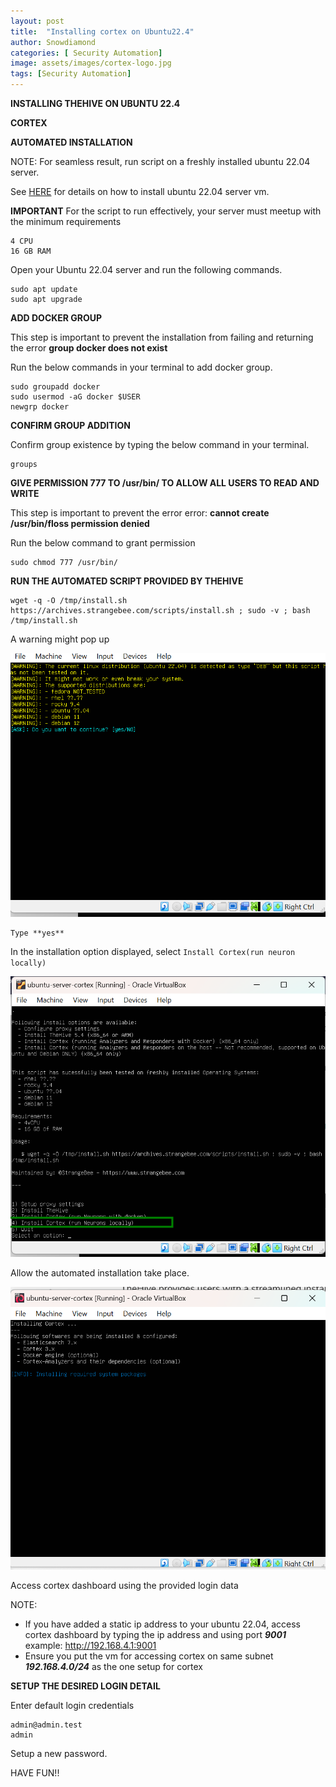```yaml
---
layout: post
title:  "Installing cortex on Ubuntu22.4"
author: Snowdiamond
categories: [ Security Automation]
image: assets/images/cortex-logo.jpg
tags: [Security Automation]
---
```

**INSTALLING THEHIVE ON UBUNTU 22.4**

**CORTEX**

**AUTOMATED INSTALLATION**

NOTE: For seamless result, run script on a freshly installed ubuntu 22.04 server.

See [HERE](https://cybernetsworks.github.io/setting-up-an-ubuntu-server-vm/) for details on how to install ubuntu 22.04 server vm.

**IMPORTANT**
For the script to run effectively, your server must meetup with the minimum requirements 
```
4 CPU
16 GB RAM
```

Open your Ubuntu 22.04 server and run the following commands.
```
sudo apt update
sudo apt upgrade
```

**ADD DOCKER GROUP**

This step is important to prevent the installation from failing and returning the error **group docker does not exist**

Run the below commands in your terminal to add docker group.

```
sudo groupadd docker
sudo usermod -aG docker $USER
newgrp docker
```

**CONFIRM GROUP ADDITION**

Confirm group existence by typing the below command in your terminal.
```
groups
```

**GIVE PERMISSION 777 TO /usr/bin/ TO ALLOW ALL USERS TO READ AND WRITE**

This step is important to prevent the error error: **cannot create /usr/bin/floss permission denied**

Run the below command to grant permission

```
sudo chmod 777 /usr/bin/
```
**RUN THE AUTOMATED SCRIPT PROVIDED BY THEHIVE**

```
wget -q -O /tmp/install.sh https://archives.strangebee.com/scripts/install.sh ; sudo -v ; bash /tmp/install.sh
```
A warning might pop up 

!["Cortex Installation"](/assets/images/thehive/automated-hive-install-2.png)
```
Type **yes**
```
In the installation option displayed, select ``Install Cortex(run neuron locally)``

!["Cortex installation"](/assets/images/cortex/automated-cortex-install-2.png)

Allow the automated installation take place.

!["Cortex installation"](/assets/images/cortex/automated-cortex-install3.png)

Access cortex dashboard using the provided login data

NOTE: 
- If you have added a static ip address to your ubuntu 22.04, access cortex dashboard by typing the ip address and using port ***9001*** example: http://192.168.4.1:9001
- Ensure you put the vm for accessing cortex on same subnet ***192.168.4.0/24*** as the one setup for cortex


**SETUP THE DESIRED LOGIN DETAIL**

Enter default login credentials

```
admin@admin.test
admin
```
Setup a new password.

HAVE FUN!!


